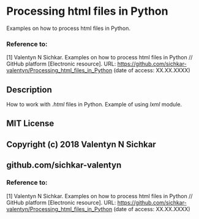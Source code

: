 # Processing html files in Python
Examples on how to process html files in Python.

### Reference to:
[1] Valentyn N Sichkar. Examples on how to process html files in Python // GitHub platform [Electronic resource]. URL: https://github.com/sichkar-valentyn/Processing_html_files_in_Python (date of access: XX.XX.XXXX)

## Description
How to work with _.html_ files in Python. Example of using _lxml_ module.

## MIT License
## Copyright (c) 2018 Valentyn N Sichkar
## github.com/sichkar-valentyn
### Reference to:
[1] Valentyn N Sichkar. Examples on how to process html files in Python // GitHub platform [Electronic resource]. URL: https://github.com/sichkar-valentyn/Processing_html_files_in_Python (date of access: XX.XX.XXXX)
